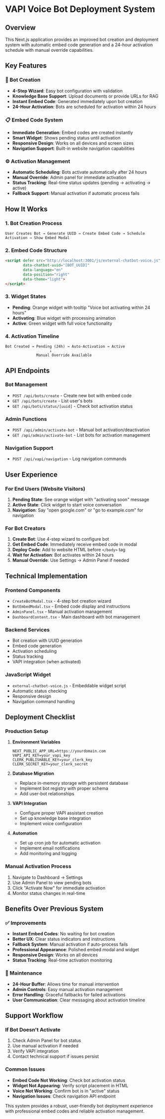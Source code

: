 # VAPI Voice Bot Deployment System

## Overview

This Next.js application provides an improved bot creation and deployment system with automatic embed code generation and a 24-hour activation schedule with manual override capabilities.

## Key Features

### 🤖 Bot Creation
- **4-Step Wizard**: Easy bot configuration with validation
- **Knowledge Base Support**: Upload documents or provide URLs for RAG
- **Instant Embed Code**: Generated immediately upon bot creation
- **24-Hour Activation**: Bots are scheduled for activation within 24 hours

### 📋 Embed Code System
- **Immediate Generation**: Embed codes are created instantly
- **Smart Widget**: Shows pending status until activation
- **Responsive Design**: Works on all devices and screen sizes
- **Navigation Support**: Built-in website navigation capabilities

### ⚙️ Activation Management
- **Automatic Scheduling**: Bots activate automatically after 24 hours
- **Manual Override**: Admin panel for immediate activation
- **Status Tracking**: Real-time status updates (pending → activating → active)
- **Fallback Support**: Manual activation if automatic process fails

## How It Works

### 1. Bot Creation Process
```
User Creates Bot → Generate UUID → Create Embed Code → Schedule Activation → Show Embed Modal
```

### 2. Embed Code Structure
```html
<script defer src="http://localhost:3001/js/external-chatbot-voice.js" 
        data-chatbot-uuid="[BOT_UUID]" 
        data-language="en" 
        data-position="right" 
        data-theme="light">
</script>
```

### 3. Widget States
- **Pending**: Orange widget with tooltip "Voice bot activating within 24 hours"
- **Activating**: Blue widget with processing animation
- **Active**: Green widget with full voice functionality

### 4. Activation Timeline
```
Bot Created → Pending (24h) → Auto-Activation → Active
                    ↓
              Manual Override Available
```

## API Endpoints

### Bot Management
- `POST /api/bots/create` - Create new bot with embed code
- `GET /api/bots/create` - List user's bots
- `GET /api/bots/status/[uuid]` - Check bot activation status

### Admin Functions
- `POST /api/admin/activate-bot` - Manual bot activation/deactivation
- `GET /api/admin/activate-bot` - List bots for activation management

### Navigation Support
- `POST /api/vapi/navigation` - Log navigation commands

## User Experience

### For End Users (Website Visitors)
1. **Pending State**: See orange widget with "activating soon" message
2. **Active State**: Click widget to start voice conversation
3. **Navigation**: Say "open google.com" or "go to example.com" for navigation

### For Bot Creators
1. **Create Bot**: Use 4-step wizard to configure bot
2. **Get Embed Code**: Immediately receive embed code in modal
3. **Deploy Code**: Add to website HTML before `</body>` tag
4. **Wait for Activation**: Bot activates within 24 hours
5. **Manual Override**: Use Settings → Admin Panel if needed

## Technical Implementation

### Frontend Components
- `CreateBotModal.tsx` - 4-step bot creation wizard
- `BotEmbedModal.tsx` - Embed code display and instructions
- `AdminPanel.tsx` - Manual activation management
- `DashboardContent.tsx` - Main dashboard with bot management

### Backend Services
- Bot creation with UUID generation
- Embed code generation
- Activation scheduling
- Status tracking
- VAPI integration (when activated)

### JavaScript Widget
- `external-chatbot-voice.js` - Embeddable widget script
- Automatic status checking
- Responsive design
- Navigation command handling

## Deployment Checklist

### Production Setup
1. **Environment Variables**
   ```
   NEXT_PUBLIC_APP_URL=https://yourdomain.com
   VAPI_API_KEY=your_vapi_key
   CLERK_PUBLISHABLE_KEY=your_clerk_key
   CLERK_SECRET_KEY=your_clerk_secret
   ```

2. **Database Migration**
   - Replace in-memory storage with persistent database
   - Implement bot registry with proper schema
   - Add user-bot relationships

3. **VAPI Integration**
   - Configure proper VAPI assistant creation
   - Set up knowledge base integration
   - Implement voice configuration

4. **Automation**
   - Set up cron job for automatic activation
   - Implement email notifications
   - Add monitoring and logging

### Manual Activation Process
1. Navigate to Dashboard → Settings
2. Use Admin Panel to view pending bots
3. Click "Activate Now" for immediate activation
4. Monitor status changes in real-time

## Benefits Over Previous System

### ✅ Improvements
- **Instant Embed Codes**: No waiting for bot creation
- **Better UX**: Clear status indicators and instructions
- **Fallback System**: Manual activation if auto-process fails
- **Professional Appearance**: Polished embed modal and widget
- **Responsive Design**: Works on all devices
- **Status Tracking**: Real-time activation monitoring

### 🔧 Maintenance
- **24-Hour Buffer**: Allows time for manual intervention
- **Admin Controls**: Easy manual activation management
- **Error Handling**: Graceful fallbacks for failed activations
- **User Communication**: Clear messaging about activation timeline

## Support Workflow

### If Bot Doesn't Activate
1. Check Admin Panel for bot status
2. Use manual activation if needed
3. Verify VAPI integration
4. Contact technical support if issues persist

### Common Issues
- **Embed Code Not Working**: Check bot activation status
- **Widget Not Appearing**: Verify script placement in HTML
- **Voice Not Working**: Confirm bot is in "active" status
- **Navigation Issues**: Check navigation API endpoint

This system provides a robust, user-friendly bot deployment experience with professional embed codes and reliable activation management.
